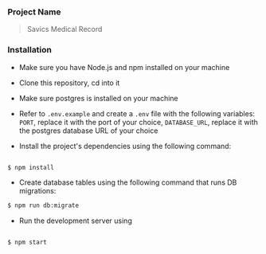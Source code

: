 ### Project Name
> Savics Medical Record

### Installation

- Make sure you have Node.js and npm installed on your machine
- Clone this repository, cd into it

- Make sure postgres is installed on your machine
- Refer to `.env.example` and create a `.env` file with the following variables: `PORT`, replace it with the port of your choice, `DATABASE_URL`, replace it with the postgres database URL of your choice

- Install the project's dependencies using the following command:

```bash

$ npm install

```

- Create database tables using the following command that runs DB migrations:

```bash
$ npm run db:migrate

```

- Run the development server using

```bash

$ npm start

```
